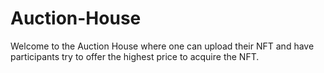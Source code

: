 # Auction-House

Welcome to the Auction House where one can upload their NFT and have participants try to offer the highest price to acquire the NFT.